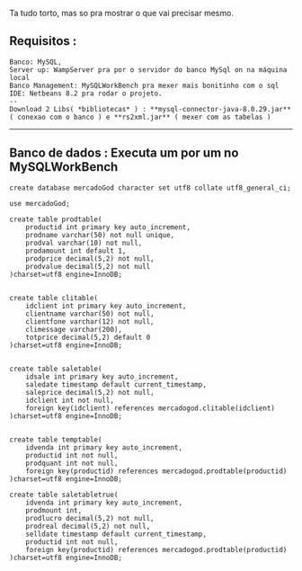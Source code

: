 Ta tudo torto, mas so pra mostrar o que vai precisar mesmo.

Requisitos :
----------------------------------------------------------------------------
	Banco: MySQL, 
	Server up: WampServer pra por o servidor do banco MySql on na máquina local
	Banco Management: MySQLWorkBench pra mexer mais bonitinho com o sql
	IDE: Netbeans 8.2 pra rodar o projeto.
	--
	Download 2 Libs( *bibliotecas* ) : **mysql-connector-java-8.0.29.jar** ( conexao com o banco ) e **rs2xml.jar** ( mexer com as tabelas )
----------------------------------------------------------------------------

Banco de dados : Executa um por um no MySQLWorkBench
----------------------------------------------------------------------------

	create database mercadoGod character set utf8 collate utf8_general_ci;

	use mercadoGod;

	create table prodtable(
		productid int primary key auto_increment,
		prodname varchar(50) not null unique,
		prodval varchar(10) not null,
		prodamount int default 1,
		prodprice decimal(5,2) not null,
		prodvalue decimal(5,2) not null
	)charset=utf8 engine=InnoDB;


	create table clitable(
		idclient int primary key auto_increment,
		clientname varchar(50) not null,
		clientfone varchar(12) not null,
		climessage varchar(200),
		totprice decimal(5,2) default 0
	)charset=utf8 engine=InnoDB;


	create table saletable(
		idsale int primary key auto_increment,
		saledate timestamp default current_timestamp,
		saleprice decimal(5,2) not null,
		idclient int not null,
		foreign key(idclient) references mercadogod.clitable(idclient)
	)charset=utf8 engine=InnoDB;


	create table temptable(
		idvenda int primary key auto_increment,
		productid int not null,
		prodquant int not null,
		foreign key(productid) references mercadogod.prodtable(productid)
	)charset=utf8 engine=InnoDB;

	create table saletabletrue(
		idvenda int primary key auto_increment,
		prodmount int,
		prodlucro decimal(5,2) not null,
		prodreal decimal(5,2) not null,
		selldate timestamp default current_timestamp,
		productid int not null,
		foreign key(productid) references mercadogod.prodtable(productid)
	)charset=utf8 engine=InnoDB;

